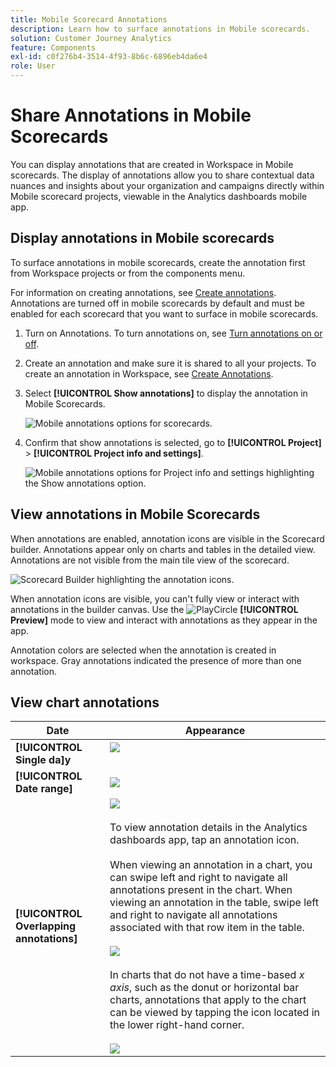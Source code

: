 ```yaml
---
title: Mobile Scorecard Annotations
description: Learn how to surface annotations in Mobile scorecards.
solution: Customer Journey Analytics
feature: Components
exl-id: c0f276b4-3514-4f93-8b6c-6896eb4da6e4
role: User
---
```


# Share Annotations in Mobile Scorecards

You can display annotations that are created in Workspace in Mobile scorecards. The display of annotations allow you to share contextual data nuances and insights about your organization and campaigns directly within Mobile scorecard projects, viewable in the Analytics dashboards mobile app.

## Display annotations in Mobile scorecards

To surface annotations in mobile scorecards, create the annotation first from Workspace projects or from the components menu.

For information on creating annotations, see [Create annotations](create-annotations.md). Annotations are turned off in mobile scorecards by default and must be enabled for each scorecard that you want to surface in mobile scorecards.

1. Turn on Annotations. To turn annotations on, see [Turn annotations on or off](overview.md#turn-annotations-on-or-off).

1. Create an annotation and make sure it is shared to all your projects. To create an annotation in Workspace,  see [Create Annotations](create-annotations.md).

1. Select **[!UICONTROL Show annotations]** to display the annotation in Mobile Scorecards.

   ![Mobile annotations options for scorecards.](assets/show-annotations.png)

1. Confirm that show annotations is selected, go to **[!UICONTROL Project]** > **[!UICONTROL Project info and settings]**.

   ![Mobile annotations options for Project info and settings highlighting the Show annotations option.](assets/project-info-settings.png)

## View annotations in Mobile Scorecards

When annotations are enabled, annotation icons are visible in the Scorecard builder. Annotations appear only on charts and tables in the detailed view. Annotations are not visible from the main tile view of the scorecard.

 ![Scorecard Builder highlighting the annotation icons.](assets/view-annotations.png)

When annotation icons are visible, you can't fully view or interact with annotations in the builder canvas. Use the ![PlayCircle](/help/assets/icons/PlayCircle.svg) **[!UICONTROL Preview]** mode to view and interact with annotations as they appear in the app.

Annotation colors are selected when the annotation is created in workspace. Gray annotations indicated the presence of more than one annotation. 

## View chart annotations

| Date | Appearance |
| --- | --- |
| **[!UICONTROL Single da]y** |  ![](assets/single-day-mobile-annotations.png)<br></br> |
| **[!UICONTROL Date range]** |  ![](assets/date-range.png)|
| **[!UICONTROL Overlapping annotations]** | ![](assets/overlapping-annotations.png)<br></br>To view annotation details in the Analytics dashboards app, tap an annotation icon. <br></br>When viewing an annotation in a chart, you can swipe left and right to navigate all annotations present in the chart. When viewing an annotation in the table, swipe left and right to navigate all annotations associated with that row item in the table. <br></br>![](assets/swipe-multiple-annotations.png) <br></br>In charts that do not have a time-based *x axis*, such as the donut or horizontal bar charts, annotations that apply to the chart can be viewed by tapping the icon located in the lower right-hand corner.<br></br> ![](assets/charts-without-timebase.png)|
